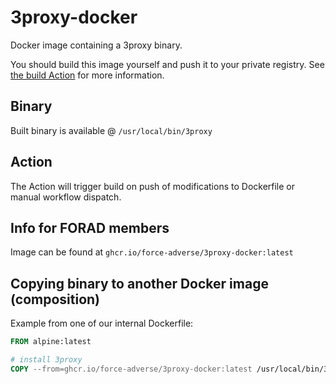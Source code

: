# 3proxy-docker

Docker image containing a 3proxy binary.

You should build this image yourself and push it to your private registry.
See [the build Action](./.github/workflows/build-docker.yml) for more information.

## Binary

Built binary is available @ `/usr/local/bin/3proxy`

## Action

The Action will trigger build on push of modifications to Dockerfile or manual workflow dispatch.

## Info for FORAD members

Image can be found at `ghcr.io/force-adverse/3proxy-docker:latest`

## Copying binary to another Docker image (composition)

Example from one of our internal Dockerfile:

```dockerfile
FROM alpine:latest

# install 3proxy
COPY --from=ghcr.io/force-adverse/3proxy-docker:latest /usr/local/bin/3proxy /usr/local/bin/3proxy
```
